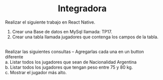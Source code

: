 <h1 align="center">Integradora</h1>

Realizar el siguiente trabajo en React Native.<br>
1. Crear una Base de datos en MySql llamada: TP17.<br>
2. Crear una tabla llamada jugadores que contenga los campos de la tabla.<br>
<br>
Realizar las siguientes consultas – Agregarlas cada una en un button diferente<br>
a. Listar todos los jugadores que sean de Nacionalidad Argentina<br>
b. Listar todos los jugadores que tengan peso entre 75 y 80 kg.<br>
c. Mostrar el jugador más alto.<br>
